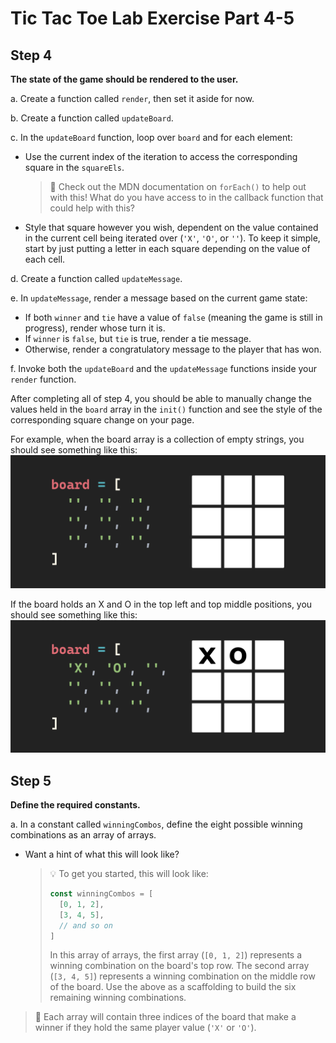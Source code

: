 <h1>
  <span class="headline">Tic Tac Toe Lab</span>
  <span class="subhead">Exercise Part 4-5</span>
</h1>

## Step 4

**The state of the game should be rendered to the user.**

a. Create a function called `render`, then set it aside for now.

b. Create a function called `updateBoard`.

c. In the `updateBoard` function, loop over `board` and for each element:

   - Use the current index of the iteration to access the corresponding square in the `squareEls`.

     > 📖 Check out the MDN documentation on `forEach()` to help out with this! What do you have access to in the callback function that could help with this?

   - Style that square however you wish, dependent on the value contained in the current cell being iterated over (`'X'`, `'O'`, or `''`). To keep it simple, start by just putting a letter in each square depending on the value of each cell.

d. Create a function called `updateMessage`.

e. In `updateMessage`, render a message based on the current game state:

   - If both `winner` and `tie` have a value of `false` (meaning the game is still in progress), render whose turn it is.
   - If `winner` is `false`, but `tie` is true, render a tie message.
   - Otherwise, render a congratulatory message to the player that has won.

f. Invoke both the `updateBoard` and the `updateMessage` functions inside your `render` function. 

After completing all of step 4, you should be able to manually change the values held in the `board` array in the `init()` function and see the style of the corresponding square change on your page.

For example, when the board array is a collection of empty strings, you should see something like this:
![Empty board](./assets/empty-board.png)

If the board holds an X and O in the top left and top middle positions, you should see something like this:
![Active board](./assets/active-board.png)

## Step 5

**Define the required constants.**

a. In a constant called `winningCombos`, define the eight possible winning combinations as an array of arrays.

   - Want a hint of what this will look like?

     > 💡 To get you started, this will look like:
     >
     > ```js
     > const winningCombos = [
     >   [0, 1, 2],
     >   [3, 4, 5],
     >   // and so on
     > ]
     > ```
     >
     > In this array of arrays, the first array (`[0, 1, 2]`) represents a winning combination on the board's top row. The second array (`[3, 4, 5]`) represents a winning combination on the middle row of the board. Use the above as a scaffolding to build the six remaining winning combinations.

> 🧠 Each array will contain three indices of the board that make a winner if they hold the same player value (`'X'` or `'O'`).
